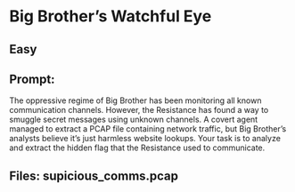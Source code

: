# Big Brother’s Watchful Eye
## Easy
## Prompt:
The oppressive regime of Big Brother has been monitoring all known communication channels. However, the Resistance has found a way to smuggle secret messages using unknown channels. A covert agent managed to extract a PCAP file containing network traffic, but Big Brother’s analysts believe it’s just harmless website lookups.
Your task is to analyze and extract the hidden flag that the Resistance used to communicate.

## Files: supicious_comms.pcap
